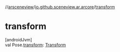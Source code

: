 //[arsceneview](../../index.md)/[io.github.sceneview.ar.arcore](index.md)/[transform](transform.md)

# transform

[androidJvm]\
val Pose.[transform](transform.md): [Transform](../../../sceneview/io.github.sceneview.math/-transform/index.md)
